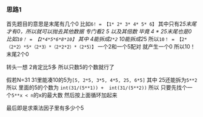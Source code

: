 ### 思路1

首先题目的意思是末尾有几个0
比如`6! = 【1* 2* 3* 4* 5* 6】`
其中只有2*5末尾才有0，所以就可以抛去其他数据 专门看2 5 以及其倍数 毕竟 4 * 25末尾也是0
比如`10！ = 【2*4*5*6*8*10】`
其中 4能拆成`2*2`  10能拆成2*5 
所以`10！ = 【2*（2*2）*5*（2*3）*（2*2*2）*（2*5）】`
一个2和一个5配对 就产生一个0 所以10！末尾2个0

转头一想 2肯定比5多 所以只数5的个数就行了

假若N=31 31里能凑10的5为`[5, 2*5, 3*5, 4*5, 25, 6*5]` 其中 25还能拆为`5**2`
所以 里面的5的个数为 `int(31/(5**1)) +  int(31/(5**2))`
所以 只要先找个一个`5**x < n`的x的最大数 然后按上面循环加起来

最后即是求乘法因子里有多少个5
